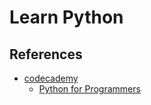 # Learn Python

## References

- [codecademy](https://www.codecademy.com/catalog/language/python)
    - [Python for Programmers](https://www.codecademy.com/enrolled/courses/python-for-programmers)
